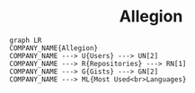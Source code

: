 <h1 align="center">Allegion</h1>

```mermaid
graph LR
COMPANY_NAME{Allegion}
COMPANY_NAME ---> U{Users} ---> UN[2]
COMPANY_NAME ---> R{Repositories} ---> RN[1]
COMPANY_NAME ---> G{Gists} ---> GN[2]
COMPANY_NAME ---> ML{Most Used<br>Languages}
```
